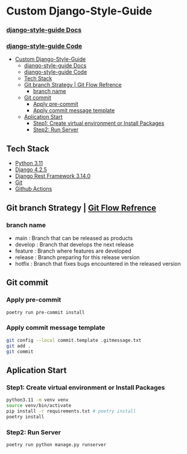 # Custom Django-Style-Guide
### [django-style-guide Docs](https://github.com/HackSoftware/Django-Styleguide)
### [django-style-guide Code](https://github.com/HackSoftware/Django-Styleguide-Example)

<!-- toc -->
- [Custom Django-Style-Guide](#custom-django-style-guide)
    - [django-style-guide Docs](#django-style-guide-docs)
    - [django-style-guide Code](#django-style-guide-code)
  - [Tech Stack](#tech-stack)
  - [Git branch Strategy | Git Flow Refrence](#git-branch-strategy--git-flow-refrence)
    - [branch name](#branch-name)
  - [Git commit](#git-commit)
    - [Apply pre-commit](#apply-pre-commit)
    - [Apply commit message template](#apply-commit-message-template)
  - [Aplication Start](#aplication-start)
    - [Step1: Create virtual environment or Install Packages](#step1-create-virtual-environment-or-install-packages)
    - [Step2: Run Server](#step2-run-server)

<!-- tocstop -->

## Tech Stack
- [Python 3.11](https://www.python.org/)
- [Django 4.2.5](https://docs.djangoproject.com/ko/4.2/intro/)
- [Django Rest Framework 3.14.0](https://www.django-rest-framework.org/)
- [Git](https://git-scm.com/docs)
- [Github Actions](https://docs.github.com/ko/actions)

## Git branch Strategy | [Git Flow Refrence](https://techblog.woowahan.com/2553/)
### branch name
- main : Branch that can be released as products
- develop : Branch that develops the next release
- feature : Branch where features are developed
- release : Branch preparing for this release version
- hotfix : Branch that fixes bugs encountered in the released version

## Git commit

### Apply pre-commit
```bash
poetry run pre-commit install
```
### Apply commit message template
```bash
git config --local commit.template .gitmessage.txt
git add .
git commit
```
## Aplication Start

### Step1: Create virtual environment or Install Packages
```bash
python3.11 -m venv venv
source venv/bin/activate
pip install -r requirements.txt # poetry install
poetry install
```

### Step2: Run Server
```bash
poetry run python manage.py runserver
```
